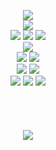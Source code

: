 
<p align="center">
<img src="https://img.shields.io/badge/python-3670A0?style=for-the-badge&logo=python&logoColor=ffdd54">
<br>
<img src="https://cdn.7tv.app/emote/65a5fa344ccf31a33fcee93d/4x.webp">  
<br>
  
<img src="https://cdn.7tv.app/emote/642dc033d5322886daf71810/4x.webp"> 
<img src="https://cdn.7tv.app/emote/65704fcd3e9b1ba89607c44e/4x.webp"> 
<img src="https://cdn.7tv.app/emote/66852fbe7d8fadee7d783bc3/4x.webp"> 
<br>
<img src="https://cdn.7tv.app/emote/667fbb05641c6484d9e78a60/4x.webp"> 
<br>
<img src="https://cdn.7tv.app/emote/65bc5278eefefccee6b62a0f/4x.webp">  
<img src="https://cdn.7tv.app/emote/664631dd08e33d78b46c92d6/4x.webp"> 
<br>
<img src="https://cdn.7tv.app/emote/65759cef726dad15bdaf1323/4x.webp"> 
<img src="https://cdn.7tv.app/emote/65759cef726dad15bdaf1323/4x.webp"> 
<br>
<img src="https://cdn.7tv.app/emote/63b60f22d12c9b3aff91d416/3x.webp"> 
<img src="https://cdn.7tv.app/emote/665c6fa7a4cae22f82d8ed29/4x.webp"> 
<img src="https://cdn.7tv.app/emote/63b60f22d12c9b3aff91d416/3x.webp"> 
<br>
<br>
<br>
<br>
<br>


<img src="https://cdn.7tv.app/emote/65499c7fcf586d12ce2eceb0/4x.webp">
</p>
